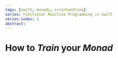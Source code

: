 ```yaml
---
tags: [swift, monads, errorhandling]
series: Functional Reactive Programming in Swift
series-index: 3
abstract:
---
```


# How to _Train_ your _Monad_

